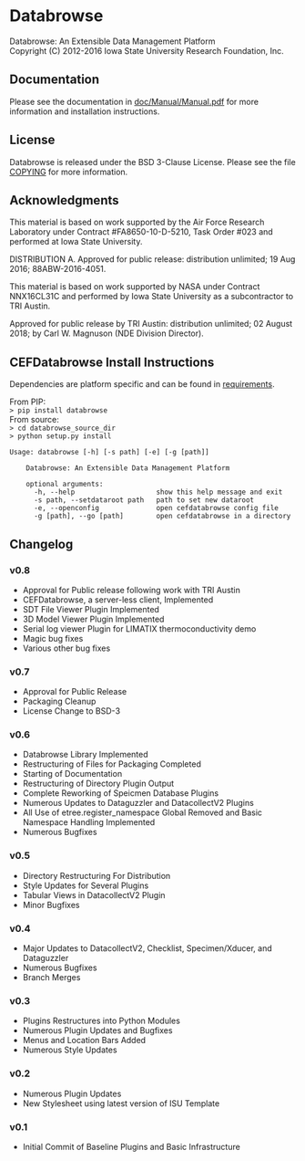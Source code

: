 # Databrowse #
Databrowse:  An Extensible Data Management Platform     
Copyright (C) 2012-2016 Iowa State University Research Foundation, Inc. 

## Documentation ##
Please see the documentation in [doc/Manual/Manual.pdf](https://github.com/limatix/databrowse/blob/master/doc/Manual/Manual.pdf) for more 
information and installation instructions.

## License ##
Databrowse is released under the BSD 3-Clause License.  Please see the file
[COPYING](https://github.com/limatix/databrowse/blob/master/COPYING) for more information.

## Acknowledgments ##
This material is based on work supported by the Air Force Research Laboratory
under Contract #FA8650-10-D-5210, Task Order #023 and performed at Iowa State 
University.

DISTRIBUTION A.  Approved for public release:  distribution unlimited; 19 Aug 
2016; 88ABW-2016-4051.

This material is based on work supported by NASA under Contract
NNX16CL31C and performed by Iowa State University as a subcontractor
to TRI Austin.

Approved for public release by TRI Austin: distribution unlimited;
02 August 2018; by Carl W. Magnuson (NDE Division Director).

## CEFDatabrowse Install Instructions ##
Dependencies are platform specific and can be found in [requirements](https://github.com/limatix/databrowse/blob/master/requirements).

From PIP:<br>
    `> pip install databrowse`<br>
From source:<br>
    `> cd databrowse_source_dir`<br>
    `> python setup.py install`<br>


```
Usage: databrowse [-h] [-s path] [-e] [-g [path]]

    Databrowse: An Extensible Data Management Platform

    optional arguments:
      -h, --help                    show this help message and exit
      -s path, --setdataroot path   path to set new dataroot
      -e, --openconfig              open cefdatabrowse config file
      -g [path], --go [path]        open cefdatabrowse in a directory
```
## Changelog ##

### v0.8 ###
 * Approval for Public release following work with TRI Austin
 * CEFDatabrowse, a server-less client, Implemented
 * SDT File Viewer Plugin Implemented
 * 3D Model Viewer Plugin Implemented
 * Serial log viewer Plugin for LIMATIX thermoconductivity demo
 * Magic bug fixes
 * Various other bug fixes

### v0.7 ###
 * Approval for Public Release
 * Packaging Cleanup
 * License Change to BSD-3

### v0.6 ###
 * Databrowse Library Implemented
 * Restructuring of Files for Packaging Completed
 * Starting of Documentation
 * Restructuring of Directory Plugin Output
 * Complete Reworking of Speicmen Database Plugins
 * Numerous Updates to Dataguzzler and DatacollectV2 Plugins
 * All Use of etree.register_namespace Global Removed and Basic Namespace
   Handling Implemented
 * Numerous Bugfixes

### v0.5 ###

 * Directory Restructuring For Distribution
 * Style Updates for Several Plugins
 * Tabular Views in DatacollectV2 Plugin
 * Minor Bugfixes

### v0.4 ###
 
 * Major Updates to DatacollectV2, Checklist, Specimen/Xducer, and Dataguzzler
 * Numerous Bugfixes
 * Branch Merges

### v0.3 ###

 * Plugins Restructures into Python Modules
 * Numerous Plugin Updates and Bugfixes
 * Menus and Location Bars Added
 * Numerous Style Updates

### v0.2 ###

 * Numerous Plugin Updates
 * New Stylesheet using latest version of ISU Template

### v0.1 ###

 * Initial Commit of Baseline Plugins and Basic Infrastructure




